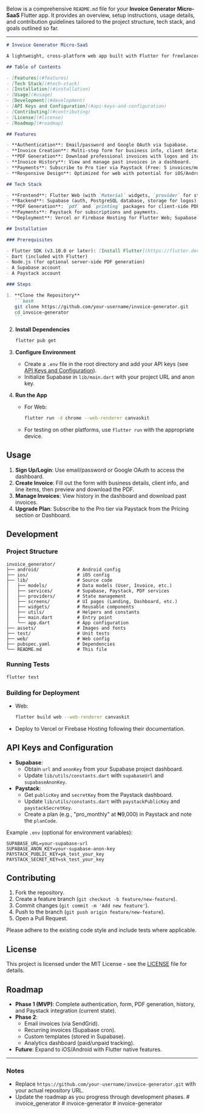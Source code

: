 Below is a comprehensive `README.md` file for your **Invoice Generator Micro-SaaS** Flutter app. It provides an overview, setup instructions, usage details, and contribution guidelines tailored to the project structure, tech stack, and goals outlined so far.

---

````markdown
# Invoice Generator Micro-SaaS

A lightweight, cross-platform web app built with Flutter for freelancers, consultants, and small businesses to create, preview, and download professional PDF invoices. This micro-SaaS includes authentication, invoice history, and Paystack payment integration, with a lean MVP design expandable to advanced features like email and recurring invoices.

## Table of Contents

- [Features](#features)
- [Tech Stack](#tech-stack)
- [Installation](#installation)
- [Usage](#usage)
- [Development](#development)
- [API Keys and Configuration](#api-keys-and-configuration)
- [Contributing](#contributing)
- [License](#license)
- [Roadmap](#roadmap)

## Features

- **Authentication**: Email/password and Google OAuth via Supabase.
- **Invoice Creation**: Multi-step form for business info, client details, and line items.
- **PDF Generation**: Download professional invoices with logos and itemized tables.
- **Invoice History**: View and manage past invoices in a dashboard.
- **Payments**: Subscribe to Pro tier via Paystack (Free: 5 invoices/month; Pro: ₦9,000/month).
- **Responsive Design**: Optimized for web with potential for iOS/Android expansion.

## Tech Stack

- **Frontend**: Flutter Web (with `Material` widgets, `provider` for state management).
- **Backend**: Supabase (auth, PostgreSQL database, storage for logos).
- **PDF Generation**: `pdf` and `printing` packages for client-side PDF creation.
- **Payments**: Paystack for subscriptions and payments.
- **Deployment**: Vercel or Firebase Hosting for Flutter Web; Supabase hosted backend.

## Installation

### Prerequisites

- Flutter SDK (v3.10.0 or later): [Install Flutter](https://flutter.dev/docs/get-started/install)
- Dart (included with Flutter)
- Node.js (for optional server-side PDF generation)
- A Supabase account
- A Paystack account

### Steps

1. **Clone the Repository**
   ```bash
   git clone https://github.com/your-username/invoice-generator.git
   cd invoice-generator
   ```
````

2. **Install Dependencies**

   ```bash
   flutter pub get
   ```

3. **Configure Environment**

   - Create a `.env` file in the root directory and add your API keys (see [API Keys and Configuration](#api-keys-and-configuration)).
   - Initialize Supabase in `lib/main.dart` with your project URL and anon key.

4. **Run the App**
   - For Web:
     ```bash
     flutter run -d chrome --web-renderer canvaskit
     ```
   - For testing on other platforms, use `flutter run` with the appropriate device.

## Usage

1. **Sign Up/Login**: Use email/password or Google OAuth to access the dashboard.
2. **Create Invoice**: Fill out the form with business details, client info, and line items, then preview and download the PDF.
3. **Manage Invoices**: View history in the dashboard and download past invoices.
4. **Upgrade Plan**: Subscribe to the Pro tier via Paystack from the Pricing section or Dashboard.

## Development

### Project Structure

```
invoice_generator/
├── android/              # Android config
├── ios/                  # iOS config
├── lib/                  # Source code
│   ├── models/           # Data models (User, Invoice, etc.)
│   ├── services/         # Supabase, Paystack, PDF services
│   ├── providers/        # State management
│   ├── screens/          # UI pages (Landing, Dashboard, etc.)
│   ├── widgets/          # Reusable components
│   ├── utils/            # Helpers and constants
│   ├── main.dart         # Entry point
│   └── app.dart          # App configuration
├── assets/               # Images and fonts
├── test/                 # Unit tests
├── web/                  # Web config
├── pubspec.yaml          # Dependencies
└── README.md             # This file
```

### Running Tests

```bash
flutter test
```

### Building for Deployment

- Web:
  ```bash
  flutter build web --web-renderer canvaskit
  ```
- Deploy to Vercel or Firebase Hosting following their documentation.

## API Keys and Configuration

- **Supabase**:
  - Obtain `url` and `anonKey` from your Supabase project dashboard.
  - Update `lib/utils/constants.dart` with `supabaseUrl` and `supabaseAnonKey`.
- **Paystack**:
  - Get `publicKey` and `secretKey` from the Paystack dashboard.
  - Update `lib/utils/constants.dart` with `paystackPublicKey` and `paystackSecretKey`.
  - Create a plan (e.g., "pro_monthly" at ₦9,000) in Paystack and note the `planCode`.

Example `.env` (optional for environment variables):

```
SUPABASE_URL=your-supabase-url
SUPABASE_ANON_KEY=your-supabase-anon-key
PAYSTACK_PUBLIC_KEY=pk_test_your_key
PAYSTACK_SECRET_KEY=sk_test_your_key
```

## Contributing

1. Fork the repository.
2. Create a feature branch (`git checkout -b feature/new-feature`).
3. Commit changes (`git commit -m 'Add new feature'`).
4. Push to the branch (`git push origin feature/new-feature`).
5. Open a Pull Request.

Please adhere to the existing code style and include tests where applicable.

## License

This project is licensed under the MIT License - see the [LICENSE](LICENSE) file for details.

## Roadmap

- **Phase 1 (MVP)**: Complete authentication, form, PDF generation, history, and Paystack integration (current state).
- **Phase 2**:
  - Email invoices (via SendGrid).
  - Recurring invoices (Supabase cron).
  - Custom templates (stored in Supabase).
  - Analytics dashboard (paid/unpaid tracking).
- **Future**: Expand to iOS/Android with Flutter native features.

---

### Notes

- Replace `https://github.com/your-username/invoice-generator.git` with your actual repository URL.
- Update the roadmap as you progress through development phases.
#   i n v o i c e _ g e n e r a t o r  
 #   i n v o i c e - g e n e r a t o r  
 #   i n v o i c e - g e n e r a t o r  
 